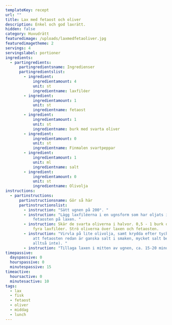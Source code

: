 ```yaml
---
templateKey: recept
url: ""
title: Lax med fetaost och oliver
description: Enkel och god laxrätt.
hidden: false
category: Huvudrätt
featuredimage: /uploads/laxmedfetaoliver.jpg
featuredimagetheme: 2
servings: 4
servingslabel: portioner
ingredients:
  - partingredients:
      partingredientsname: Ingredienser
      partingredientslist:
        - ingredient:
            ingredientamount: 4
            unit: st
            ingredientname: laxfiléer
        - ingredient:
            ingredientamount: 1
            unit: st
            ingredientname: fetaost
        - ingredient:
            ingredientamount: 1
            unit: st
            ingredientname: burk med svarta oliver
        - ingredient:
            ingredientamount: 0
            unit: st
            ingredientname: Finmalen svartpeppar
        - ingredient:
            ingredientamount: 1
            unit: ml
            ingredientname: salt
        - ingredient:
            ingredientamount: 0
            unit: st
            ingredientname: Olivolja
instructions:
  - partinstructions:
      partinstructionsname: Gör så här
      partinstructionslist:
        - instruction: "Sätt ugnen på 200°. "
        - instruction: "Lägg laxfiléerna i en ugnsform som har oljats in. Smula över
            fetaosten på laxen. "
        - instruction: Skär de svarta oliverna i halvor. 0,5 - 1 burk oliver räcker till
            fyra laxfiléer. Strö oliverna över laxen och fetaosten.
        - instruction: "Virvla på lite olivolja, samt krydda efter tycke och smak (tänk på
            att fetaosten redan är ganska salt i smaken, mycket salt behövs
            alltså inte). "
        - instruction: "Tillaga laxen i mitten av ugnen, ca. 15-20 minuter. "
timepassive:
  dayspassive: 0
  hourspassive: 0
  minutespassive: 15
timeactive:
  hoursactive: 0
  minutesactive: 10
tags:
  - lax
  - fisk
  - fetaost
  - oliver
  - middag
  - lunch
---
```

